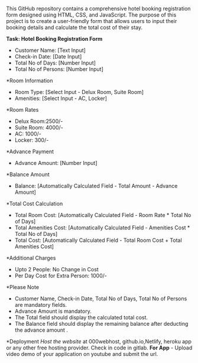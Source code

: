 
This GitHub repository contains a comprehensive hotel booking registration form designed using HTML, CSS, and JavaScript. The purpose of this project is to create a user-friendly form that allows users to input their booking details and calculate the total cost of their stay.

**Task: Hotel Booking Registration Form**

- Customer Name: [Text Input]
- Check-in Date: [Date Input]
- Total No of Days: [Number Input]
- Total No of Persons: [Number Input]

*Room Information
- Room Type: [Select Input - Delux Room, Suite Room]
- Amenities: [Select Input - AC, Locker]

*Room Rates
- Delux Room:2500/-
- Suite Room: 4000/-
- AC: 1000/-
- Locker: 300/-

*Advance Payment
- Advance Amount: [Number Input]
  
*Balance Amount
- Balance: [Automatically Calculated Field - Total Amount - Advance Amount]

*Total Cost Calculation
- Total Room Cost: [Automatically Calculated Field - Room Rate * Total No of Days]
- Total Amenities Cost: [Automatically Calculated Field - Amenities Cost * Total No of
Days]
- Total Cost: [Automatically Calculated Field - Total Room Cost + Total Amenities Cost]

*Additional Charges
- Upto 2 People: No Change in Cost
- Per Day Cost for Extra Person: 1000/-

*Please Note
- Customer Name, Check-in Date, Total No of Days, Total No of Persons are
mandatory fields.
- Advance Amount is mandatory.
- The Total field should display the calculated total cost.
- The Balance field should display the remaining balance after deducting the advance amount .

*Deployment
*Host the website* at 000webhost, github.io,Netlify, heroku app or any other free
hosting provider. Check in code in gitlab.
**For App** - Upload video demo of your application on youtube and submit the url.
